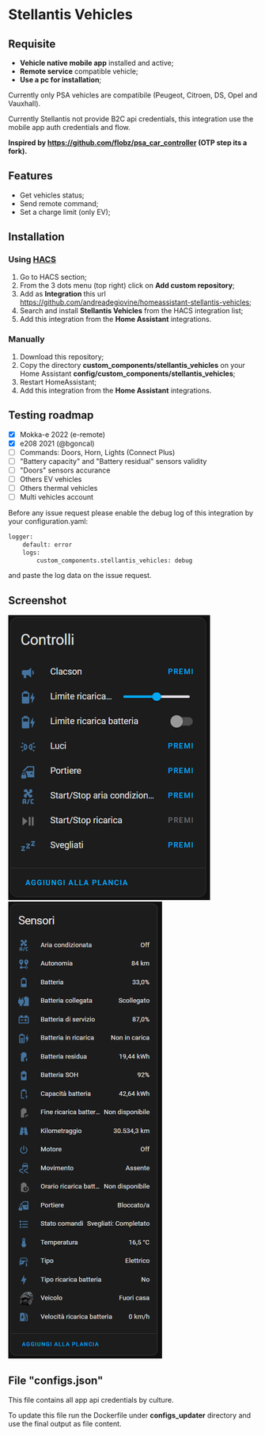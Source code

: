 # Stellantis Vehicles
## Requisite

- **Vehicle native mobile app** installed and active;
- **Remote service** compatible vehicle;
- **Use a pc for installation**;

Currently only PSA vehicles are compatibile (Peugeot, Citroen, DS, Opel and Vauxhall).

Currently Stellantis not provide B2C api credentials, this integration use the mobile app auth credentials and flow.

**Inspired by https://github.com/flobz/psa_car_controller (OTP step its a fork).**

## Features

- Get vehicles status;
- Send remote command;
- Set a charge limit (only EV);

## Installation

### Using [HACS](https://hacs.xyz/)
1. Go to HACS section;
2. From the 3 dots menu (top right) click on **Add custom repository**;
3. Add as **Integration** this url https://github.com/andreadegiovine/homeassistant-stellantis-vehicles;
4. Search and install **Stellantis Vehicles** from the HACS integration list;
5. Add this integration from the **Home Assistant** integrations.

### Manually
1. Download this repository;
2. Copy the directory **custom_components/stellantis_vehicles** on your Home Assistant **config/custom_components/stellantis_vehicles**;
3. Restart HomeAssistant;
4. Add this integration from the **Home Assistant** integrations.

## Testing roadmap
- [x] Mokka-e 2022 (e-remote)
- [x] e208 2021 (@bgoncal)
- [ ] Commands: Doors, Horn, Lights (Connect Plus)
- [ ] "Battery capacity" and "Battery residual" sensors validity
- [ ] "Doors" sensors accurance
- [ ] Others EV vehicles
- [ ] Others thermal vehicles
- [ ] Multi vehicles account

Before any issue request please enable the debug log of this integration by your configuration.yaml:

```
logger:
    default: error
    logs:
        custom_components.stellantis_vehicles: debug
```

and paste the log data on the issue request.

## Screenshot

![Controls](./images/controls.png)
![Sensors](./images/sensors.png)

## File "configs.json"

This file contains all app api credentials by culture.

To update this file run the Dockerfile under **configs_updater** directory and use the final output as file content.
